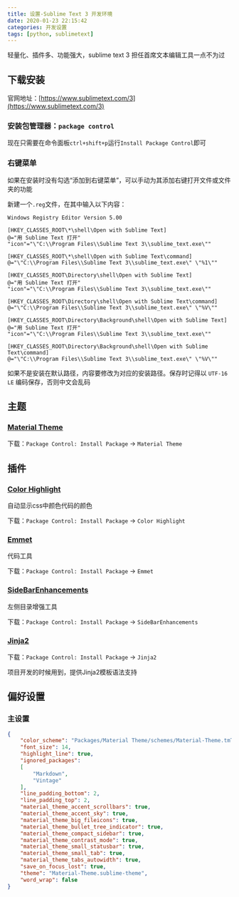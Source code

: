 ```yaml
---
title: 设置-Sublime Text 3 开发环境
date: 2020-01-23 22:15:42
categories: 开发设置
tags: [python, sublimetext]
---
```

轻量化、插件多、功能强大，sublime text 3 担任首席文本编辑工具一点不为过
<!-- more -->
## 下载安装
官网地址：[https://www.sublimetext.com/3](https://www.sublimetext.com/3)

### 安装包管理器：`package control` 

现在只需要在命令面板`ctrl+shift+p`运行`Install Package Control`即可

### 右键菜单
如果在安装时没有勾选“添加到右键菜单”，可以手动为其添加右键打开文件或文件夹的功能

新建一个`.reg`文件，在其中输入以下内容：
```re
Windows Registry Editor Version 5.00

[HKEY_CLASSES_ROOT\*\shell\Open with Sublime Text]
@="用 Sublime Text 打开"
"icon"="\"C:\\Program Files\\Sublime Text 3\\sublime_text.exe\""

[HKEY_CLASSES_ROOT\*\shell\Open with Sublime Text\command]
@="\"C:\\Program Files\\Sublime Text 3\\sublime_text.exe\" \"%1\""

[HKEY_CLASSES_ROOT\Directory\shell\Open with Sublime Text]
@="用 Sublime Text 打开"
"icon"="\"C:\\Program Files\\Sublime Text 3\\sublime_text.exe\""

[HKEY_CLASSES_ROOT\Directory\shell\Open with Sublime Text\command]
@="\"C:\\Program Files\\Sublime Text 3\\sublime_text.exe\" \"%V\""

[HKEY_CLASSES_ROOT\Directory\Background\shell\Open with Sublime Text]
@="用 Sublime Text 打开"
"icon"="\"C:\\Program Files\\Sublime Text 3\\sublime_text.exe\""

[HKEY_CLASSES_ROOT\Directory\Background\shell\Open with Sublime Text\command]
@="\"C:\\Program Files\\Sublime Text 3\\sublime_text.exe\" \"%V\""
```
如果不是安装在默认路径，内容要修改为对应的安装路径。保存时记得以 `UTF-16 LE` 编码保存，否则中文会乱码


## 主题
### [Material Theme](https://packagecontrol.io/packages/Material%20Theme)

下载：`Package Control: Install Package` -> `Material Theme`

## 插件

### [Color Highlight](https://packagecontrol.io/packages/Color%20Highlight)

自动显示css中颜色代码的颜色

下载：`Package Control: Install Package` -> `Color Highlight`

### [Emmet](https://packagecontrol.io/packages/Emmet)

代码工具

下载：`Package Control: Install Package` -> `Emmet`

### [SideBarEnhancements](https://packagecontrol.io/packages/SideBarEnhancements)

左侧目录增强工具

下载：`Package Control: Install Package` -> `SideBarEnhancements`

### [Jinja2](https://packagecontrol.io/packages/Jinja2)

下载：`Package Control: Install Package` -> `Jinja2`

项目开发的时候用到，提供Jinja2模板语法支持

## 偏好设置

### 主设置
``` json
{
	"color_scheme": "Packages/Material Theme/schemes/Material-Theme.tmTheme",
	"font_size": 14,
	"highlight_line": true,
	"ignored_packages":
	[
		"Markdown",
		"Vintage"
	],
	"line_padding_bottom": 2,
	"line_padding_top": 2,
	"material_theme_accent_scrollbars": true,
	"material_theme_accent_sky": true,
	"material_theme_big_fileicons": true,
	"material_theme_bullet_tree_indicator": true,
	"material_theme_compact_sidebar": true,
	"material_theme_contrast_mode": true,
	"material_theme_small_statusbar": true,
	"material_theme_small_tab": true,
	"material_theme_tabs_autowidth": true,
	"save_on_focus_lost": true,
	"theme": "Material-Theme.sublime-theme",
	"word_wrap": false
}
```

